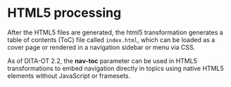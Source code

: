 # HTML5 processing

After the HTML5 files are generated, the html5 transformation generates a table of contents \(ToC\) file called `index.html`, which can be loaded as a cover page or rendered in a navigation sidebar or menu via CSS.

As of DITA-OT 2.2, the **nav-toc** parameter can be used in HTML5 transformations to embed navigation directly in topics using native HTML5 elements without JavaScript or framesets.

